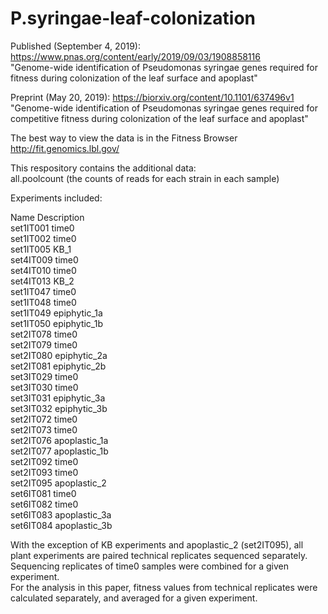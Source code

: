 # P.syringae-leaf-colonization

Published (September 4, 2019):
https://www.pnas.org/content/early/2019/09/03/1908858116  
"Genome-wide identification of Pseudomonas syringae genes required for fitness during colonization of the leaf surface and apoplast"

Preprint (May 20, 2019):
https://biorxiv.org/content/10.1101/637496v1  
"Genome-wide identification of Pseudomonas syringae genes required for competitive fitness during colonization of the leaf surface and apoplast"  

The best way to view the data is in the Fitness Browser  
http://fit.genomics.lbl.gov/

This respository contains the additional data:  
all.poolcount (the counts of reads for each strain in each sample)

Experiments included:

Name	Description  
set1IT001 time0  
set1IT002 time0  
set1IT005	KB_1  
set4IT009 time0  
set4IT010 time0  
set4IT013	KB_2  
set1IT047 time0  
set1IT048 time0  
set1IT049	epiphytic_1a  
set1IT050	epiphytic_1b  
set2IT078 time0  
set2IT079 time0  
set2IT080	epiphytic_2a  
set2IT081	epiphytic_2b  
set3IT029 time0  
set3IT030 time0  
set3IT031	epiphytic_3a  
set3IT032	epiphytic_3b  
set2IT072 time0  
set2IT073 time0  
set2IT076	apoplastic_1a  
set2IT077	apoplastic_1b  
set2IT092 time0  
set2IT093 time0  
set2IT095	apoplastic_2  
set6IT081 time0  
set6IT082 time0  
set6IT083	apoplastic_3a  
set6IT084	apoplastic_3b  


With the exception of KB experiments and apoplastic_2 (set2IT095), all plant experiments are paired technical replicates sequenced separately.  
Sequencing replicates of time0 samples were combined for a given experiment.  
For the analysis in this paper, fitness values from technical replicates were calculated separately, and averaged for a given experiment. 
